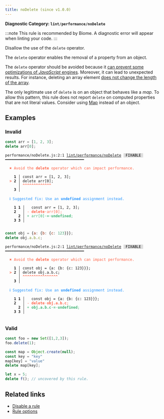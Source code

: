 ```yaml
---
title: noDelete (since v1.0.0)
---
```


**Diagnostic Category: `lint/performance/noDelete`**

:::note
This rule is recommended by Biome. A diagnostic error will appear when linting your code.
:::

Disallow the use of the `delete` operator.

The `delete` operator enables the removal of a property from an object.

The `delete` operator should be avoided because it [can prevent some optimizations of _JavaScript_ engines](https://webkit.org/blog/10298/inline-caching-delete/).
Moreover, it can lead to unexpected results.
For instance, deleting an array element [does not change the length of the array](https://developer.mozilla.org/en-US/docs/Web/JavaScript/Reference/Operators/delete#deleting_array_elements).

The only legitimate use of `delete` is on an object that behaves like a _map_.
To allow this pattern, this rule does not report `delete` on computed properties that are not literal values.
Consider using [Map](https://developer.mozilla.org/en-US/docs/Web/JavaScript/Reference/Global_Objects/Map) instead of an object.

## Examples

### Invalid

```jsx
const arr = [1, 2, 3];
delete arr[0];
```

<pre class="language-text"><code class="language-text">performance/noDelete.js:2:1 <a href="https://biomejs.dev/linter/rules/no-delete">lint/performance/noDelete</a> <span style="color: #000; background-color: #ddd;"> FIXABLE </span> ━━━━━━━━━━━━━━━━━━━━━━━━━━━━━━━━━━━━

<strong><span style="color: Tomato;">  </span></strong><strong><span style="color: Tomato;">✖</span></strong> <span style="color: Tomato;">Avoid the </span><span style="color: Tomato;"><strong>delete</strong></span><span style="color: Tomato;"> operator which can impact performance.</span>
  
    <strong>1 │ </strong>const arr = [1, 2, 3];
<strong><span style="color: Tomato;">  </span></strong><strong><span style="color: Tomato;">&gt;</span></strong> <strong>2 │ </strong>delete arr[0];
   <strong>   │ </strong><strong><span style="color: Tomato;">^</span></strong><strong><span style="color: Tomato;">^</span></strong><strong><span style="color: Tomato;">^</span></strong><strong><span style="color: Tomato;">^</span></strong><strong><span style="color: Tomato;">^</span></strong><strong><span style="color: Tomato;">^</span></strong><strong><span style="color: Tomato;">^</span></strong><strong><span style="color: Tomato;">^</span></strong><strong><span style="color: Tomato;">^</span></strong><strong><span style="color: Tomato;">^</span></strong><strong><span style="color: Tomato;">^</span></strong><strong><span style="color: Tomato;">^</span></strong><strong><span style="color: Tomato;">^</span></strong>
    <strong>3 │ </strong>
  
<strong><span style="color: rgb(38, 148, 255);">  </span></strong><strong><span style="color: rgb(38, 148, 255);">ℹ</span></strong> <span style="color: rgb(38, 148, 255);">Suggested fix</span><span style="color: rgb(38, 148, 255);">: </span><span style="color: rgb(38, 148, 255);">Use an </span><span style="color: rgb(38, 148, 255);"><strong>undefined</strong></span><span style="color: rgb(38, 148, 255);"> assignment instead.</span>
  
    <strong>1</strong> <strong>1</strong><strong> │ </strong>  const arr = [1, 2, 3];
    <strong>2</strong>  <strong> │ </strong><span style="color: Tomato;">-</span> <span style="color: Tomato;"><strong>d</strong></span><span style="color: Tomato;"><strong>e</strong></span><span style="color: Tomato;"><strong>l</strong></span><span style="color: Tomato;"><strong>e</strong></span><span style="color: Tomato;"><strong>t</strong></span><span style="color: Tomato;"><strong>e</strong></span><span style="color: Tomato;"><span style="opacity: 0.8;"><strong>·</strong></span></span><span style="color: Tomato;">a</span><span style="color: Tomato;">r</span><span style="color: Tomato;">r</span><span style="color: Tomato;">[</span><span style="color: Tomato;">0</span><span style="color: Tomato;">]</span><span style="color: Tomato;">;</span>
      <strong>2</strong><strong> │ </strong><span style="color: MediumSeaGreen;">+</span> <span style="color: MediumSeaGreen;">a</span><span style="color: MediumSeaGreen;">r</span><span style="color: MediumSeaGreen;">r</span><span style="color: MediumSeaGreen;">[</span><span style="color: MediumSeaGreen;">0</span><span style="color: MediumSeaGreen;">]</span><span style="color: MediumSeaGreen;"><span style="opacity: 0.8;"><strong>·</strong></span></span><span style="color: MediumSeaGreen;"><strong>=</strong></span><span style="color: MediumSeaGreen;"><span style="opacity: 0.8;"><strong>·</strong></span></span><span style="color: MediumSeaGreen;"><strong>u</strong></span><span style="color: MediumSeaGreen;"><strong>n</strong></span><span style="color: MediumSeaGreen;"><strong>d</strong></span><span style="color: MediumSeaGreen;"><strong>e</strong></span><span style="color: MediumSeaGreen;"><strong>f</strong></span><span style="color: MediumSeaGreen;"><strong>i</strong></span><span style="color: MediumSeaGreen;"><strong>n</strong></span><span style="color: MediumSeaGreen;"><strong>e</strong></span><span style="color: MediumSeaGreen;"><strong>d</strong></span><span style="color: MediumSeaGreen;">;</span>
    <strong>3</strong> <strong>3</strong><strong> │ </strong>  
  
</code></pre>

```jsx
const obj = {a: {b: {c: 123}}};
delete obj.a.b.c;
```

<pre class="language-text"><code class="language-text">performance/noDelete.js:2:1 <a href="https://biomejs.dev/linter/rules/no-delete">lint/performance/noDelete</a> <span style="color: #000; background-color: #ddd;"> FIXABLE </span> ━━━━━━━━━━━━━━━━━━━━━━━━━━━━━━━━━━━━

<strong><span style="color: Tomato;">  </span></strong><strong><span style="color: Tomato;">✖</span></strong> <span style="color: Tomato;">Avoid the </span><span style="color: Tomato;"><strong>delete</strong></span><span style="color: Tomato;"> operator which can impact performance.</span>
  
    <strong>1 │ </strong>const obj = {a: {b: {c: 123}}};
<strong><span style="color: Tomato;">  </span></strong><strong><span style="color: Tomato;">&gt;</span></strong> <strong>2 │ </strong>delete obj.a.b.c;
   <strong>   │ </strong><strong><span style="color: Tomato;">^</span></strong><strong><span style="color: Tomato;">^</span></strong><strong><span style="color: Tomato;">^</span></strong><strong><span style="color: Tomato;">^</span></strong><strong><span style="color: Tomato;">^</span></strong><strong><span style="color: Tomato;">^</span></strong><strong><span style="color: Tomato;">^</span></strong><strong><span style="color: Tomato;">^</span></strong><strong><span style="color: Tomato;">^</span></strong><strong><span style="color: Tomato;">^</span></strong><strong><span style="color: Tomato;">^</span></strong><strong><span style="color: Tomato;">^</span></strong><strong><span style="color: Tomato;">^</span></strong><strong><span style="color: Tomato;">^</span></strong><strong><span style="color: Tomato;">^</span></strong><strong><span style="color: Tomato;">^</span></strong>
    <strong>3 │ </strong>
  
<strong><span style="color: rgb(38, 148, 255);">  </span></strong><strong><span style="color: rgb(38, 148, 255);">ℹ</span></strong> <span style="color: rgb(38, 148, 255);">Suggested fix</span><span style="color: rgb(38, 148, 255);">: </span><span style="color: rgb(38, 148, 255);">Use an </span><span style="color: rgb(38, 148, 255);"><strong>undefined</strong></span><span style="color: rgb(38, 148, 255);"> assignment instead.</span>
  
    <strong>1</strong> <strong>1</strong><strong> │ </strong>  const obj = {a: {b: {c: 123}}};
    <strong>2</strong>  <strong> │ </strong><span style="color: Tomato;">-</span> <span style="color: Tomato;"><strong>d</strong></span><span style="color: Tomato;"><strong>e</strong></span><span style="color: Tomato;"><strong>l</strong></span><span style="color: Tomato;"><strong>e</strong></span><span style="color: Tomato;"><strong>t</strong></span><span style="color: Tomato;"><strong>e</strong></span><span style="color: Tomato;"><span style="opacity: 0.8;">·</span></span><span style="color: Tomato;"><strong>o</strong></span><span style="color: Tomato;"><strong>b</strong></span><span style="color: Tomato;"><strong>j</strong></span><span style="color: Tomato;"><strong>.</strong></span><span style="color: Tomato;"><strong>a</strong></span><span style="color: Tomato;"><strong>.</strong></span><span style="color: Tomato;"><strong>b</strong></span><span style="color: Tomato;"><strong>.</strong></span><span style="color: Tomato;"><strong>c</strong></span><span style="color: Tomato;">;</span>
      <strong>2</strong><strong> │ </strong><span style="color: MediumSeaGreen;">+</span> <span style="color: MediumSeaGreen;"><strong>o</strong></span><span style="color: MediumSeaGreen;"><strong>b</strong></span><span style="color: MediumSeaGreen;"><strong>j</strong></span><span style="color: MediumSeaGreen;"><strong>.</strong></span><span style="color: MediumSeaGreen;"><strong>a</strong></span><span style="color: MediumSeaGreen;"><strong>.</strong></span><span style="color: MediumSeaGreen;"><strong>b</strong></span><span style="color: MediumSeaGreen;"><strong>.</strong></span><span style="color: MediumSeaGreen;"><strong>c</strong></span><span style="color: MediumSeaGreen;"><span style="opacity: 0.8;"><strong>·</strong></span></span><span style="color: MediumSeaGreen;"><strong>=</strong></span><span style="color: MediumSeaGreen;"><span style="opacity: 0.8;">·</span></span><span style="color: MediumSeaGreen;"><strong>u</strong></span><span style="color: MediumSeaGreen;"><strong>n</strong></span><span style="color: MediumSeaGreen;"><strong>d</strong></span><span style="color: MediumSeaGreen;"><strong>e</strong></span><span style="color: MediumSeaGreen;"><strong>f</strong></span><span style="color: MediumSeaGreen;"><strong>i</strong></span><span style="color: MediumSeaGreen;"><strong>n</strong></span><span style="color: MediumSeaGreen;"><strong>e</strong></span><span style="color: MediumSeaGreen;"><strong>d</strong></span><span style="color: MediumSeaGreen;">;</span>
    <strong>3</strong> <strong>3</strong><strong> │ </strong>  
  
</code></pre>

### Valid

```jsx
const foo = new Set([1,2,3]);
foo.delete(1);
```

```jsx
const map = Object.create(null);
const key = "key"
map[key] = "value"
delete map[key];
```

```jsx
let x = 5;
delete f(); // uncovered by this rule.
```

## Related links

- [Disable a rule](/linter/#disable-a-lint-rule)
- [Rule options](/linter/#rule-options)
